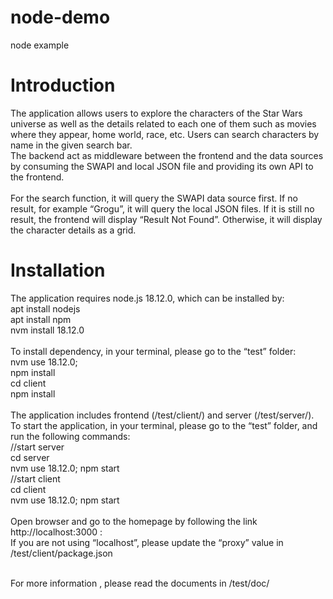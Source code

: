 # node-demo
node example 

# Introduction <br>  
The application allows users to explore the characters of the Star Wars universe as well as the details related to each one of them such as movies where they appear, home world, race, etc. Users can search characters by name in the given search bar.  <br> 
The backend act as middleware between the frontend and the data sources by consuming the SWAPI and local JSON file and providing its own API to the frontend.  <br>  
For the search function, it will query the SWAPI data source first. If no result, for example “Grogu”, it will query the local JSON files. If it is still no result, the frontend will display “Result Not Found”. Otherwise, it will display the character details as a grid.  <br>  

# Installation <br>
The application requires node.js 18.12.0, which can be installed by:  <br>
apt install nodejs <br>
apt install npm <br>
nvm install 18.12.0 <br><br>
To install dependency, in your terminal, please go to the “test” folder: <br>
nvm use 18.12.0; <br>
npm install <br>
cd client <br>
npm install <br><br>
The application includes frontend (/test/client/) and server (/test/server/). To start the application, in your terminal, please go to the “test” folder, and run the following commands: <br>
//start server <br>
cd server <br>
nvm use 18.12.0; npm start <br>
//start client <br>
cd client <br>
nvm use 18.12.0; npm start <br><br> 
Open browser and go to the homepage by following the link  http://localhost:3000 : <br> 
If you are not using “localhost”, please update the “proxy” value in /test/client/package.json <br><br> 

For more information , please read the documents in /test/doc/ 
